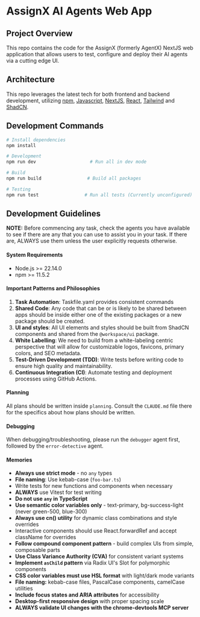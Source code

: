 # AssignX AI Agents Web App

## Project Overview

This repo contains the code for the AssignX (formerly AgentX) NextJS web application that allows users to test, configure and deploy their AI agents via a cutting edge UI.

## Architecture

This repo leverages the latest tech for both frontend and backend development, utilizing [npm](https://www.npmjs.com/), [Javascript](https://www.typescriptlang.org/), [NextJS](https://nextjs.org/), [React](https://react.dev/), [Tailwind](https://tailwindcss.com/) and [ShadCN](https://ui.shadcn.com/).

## Development Commands

```bash
# Install dependencies
npm install

# Development
npm run dev                    # Run all in dev mode

# Build
npm run build                 # Build all packages

# Testing
npm run test                 # Run all tests (Currently unconfigured)
```

## Development Guidelines

**NOTE:** Before commencing any task, check the agents you have available to see if there are any that you can use to assist you in your task. If there are, ALWAYS use them unless the user explicitly requests otherwise.

#### System Requirements

- Node.js >= 22.14.0
- npm >= 11.5.2

#### Important Patterns and Philosophies

1. **Task Automation**: Taskfile.yaml provides consistent commands
2. **Shared Code**: Any code that can be or is likely to be shared between apps should be inside either one of the existing packages or a new package should be created.
3. **UI and styles**: All UI elements and styles should be built from ShadCN components and shared from the `@workspace/ui` package.
4. **White Labelling**: We need to build from a white-labeling centric perspective that will allow for customizable logos, favicons, primary colors, and SEO metadata.
5. **Test-Driven Development (TDD)**: Write tests before writing code to ensure high quality and maintainability.
6. **Continuous Integration (CI)**: Automate testing and deployment processes using GitHub Actions.

#### Planning

All plans should be written inside `planning`. Consult the `CLAUDE.md` file there for the specifics about how plans should be written.

#### Debugging

When debugging/troubleshooting, please run the `debugger` agent first, followed by the `error-detective` agent.

#### Memories

- **Always use strict mode** - no `any` types
- **File naming**: Use kebab-case (`foo-bar.ts`)
- Write tests for new functions and components when necessary
- **ALWAYS** use Vitest for test writing
- **Do not use `any` in TypeScript**
- **Use semantic color variables only** - text-primary, bg-success-light (never green-500, blue-300)
- **Always use cn() utility** for dynamic class combinations and style overrides
- Interactive components should use React.forwardRef and accept className for overrides
- **Follow compound component pattern** - build complex UIs from simple, composable parts
- **Use Class Variance Authority (CVA)** for consistent variant systems
- **Implement `asChild` pattern** via Radix UI's Slot for polymorphic components
- **CSS color variables must use HSL format** with light/dark mode variants
- **File naming:** kebab-case files, PascalCase components, camelCase utilities
- **Include focus states and ARIA attributes** for accessibility
- **Desktop-first responsive design** with proper spacing scale
- **ALWAYS validate UI changes with the chrome-devtools MCP server**
